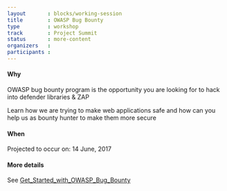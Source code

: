```yaml
---
layout       : blocks/working-session
title        : OWASP Bug Bounty
type         : workshop
track        : Project Summit
status       : more-content
organizers   :
participants :
---
```


#### Why

OWASP bug bounty program is the opportunity you are looking for to hack into defender libraries & ZAP

Learn how we are trying to make web applications safe and how can you help us as bounty hunter to make them
more secure

#### When

Projected to occur on: 14 June, 2017

#### More details

See [Get_Started_with_OWASP_Bug_Bounty](https://www.owasp.org/index.php/Get_Started_with_OWASP_Bug_Bounty)
